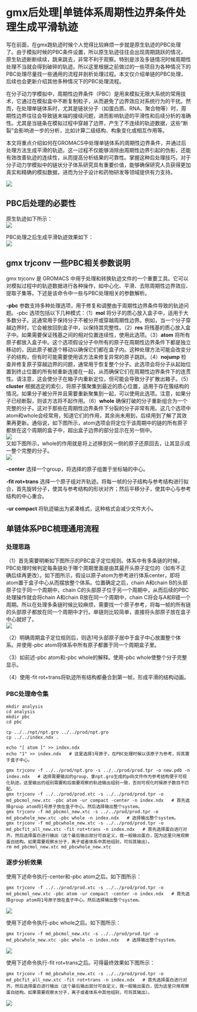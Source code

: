 # gmx后处理|单链体系周期性边界条件处理生成平滑轨迹
写在前面，在gmx跑轨迹时候个人觉得比较麻烦一步就是原生轨迹的PBC处理了。由于模拟时候的PBC条件设置，所以原生轨迹往往会出现周期跳跃的情况，原生轨迹断断续续，跳来跳去，非常不利于观察。特别是涉及多链情况时候周期性处理不当就会得到破碎的轨迹。所以这里根据之前做过的一些项目为各种情况下的PBC处理尽量找一些通用的流程并剖析处理过程。本文仅介绍单链的PBC处理，后续也会更新介绍其他多种情况下的PBC处理流程。  

在分子动力学模拟中，周期性边界条件（PBC）是用来模拟无限大系统的常用技术，它通过在模拟盒中不断复制粒子，从而避免了边界效应对系统行为的干扰。然而，在处理单链体系时，尤其是链状分子（如蛋白质、RNA、聚合物等）时，周期性边界往往会导致链末端的接续问题，进而影响轨迹的平滑性和后续分析的准确性。尤其是当链条在模拟过程中穿越了边界，产生了不连续的轨迹数据，这些“断裂”会影响进一步的分析，比如计算二级结构、构象变化或相互作用等。  

本文将重点介绍如何在GROMACS中处理单链体系的周期性边界条件，并通过后处理方法生成平滑的轨迹。这一过程不仅能够消除由周期性边界引起的伪影，还能有效改善轨迹的连续性，从而提高分析结果的可靠性。掌握这种后处理技巧，对于分子动力学模拟中的链状分子体系研究具有重要价值，能够确保研究人员获得更加真实和精确的模拟数据，进而为分子设计和药物研发等领域提供有力支持。  

![](gmx后处理单链体系周期性边界条件处理生成平滑轨迹/gmx后处理单链体系周期性边界条件处理生成平滑轨迹_2025-01-12-17-02-47.png)  
## PBC后处理的必要性
原生轨迹如下所示：  
![](gmx后处理单链体系周期性边界条件处理生成平滑轨迹/gmx后处理单链体系周期性边界条件处理生成平滑轨迹_2025-01-12-17-10-47.gif)    

PBC处理之后生成平滑轨迹效果如下：  
![](gmx后处理单链体系周期性边界条件处理生成平滑轨迹/gmx后处理单链体系周期性边界条件处理生成平滑轨迹_2025-01-12-17-24-47.gif)    
## gmx trjconv 一些PBC相关参数说明
gmx trjconv 是 GROMACS 中用于处理和转换轨迹文件的一个重要工具。它可以对模拟过程中的轨迹数据进行各种操作，如中心化、平滑、去除周期性边界效应、提取子集等。下述是该命令中一些与PBC处理相关的参数解析。    

**-pbc** 参数支持多种处理选项，用于修复和调整由于周期性边界条件导致的轨迹问题。-pbc 选项包括以下几种模式：（1）**mol** 将分子的质心放入盒子中，适用于大多数分子。这通常用于保持分子不被分开或穿越周期性边界。例如，当一个分子穿越边界时，它会被放回到盒子中，以保持其完整性。（2）**res** 将残基的质心放入盒子中。如果需要保证残基之间的相对位置连续性，使用此选项。（3）**atom** 将所有原子都放入盒子中。这个选项假设分子中所有的原子在周期性边界条件下都是独立移动的，因此原子被逐个移动以确保它们都在盒子内。这种处理方法可能会改变分子的结构，但有时可能需要使用该方法来修复异常的原子跳跃。（4）**nojump** 检查并修复原子穿越边界的问题，通常用于恢复整个分子。此选项会将分子从起始位置到终止位置的所有帧重新连接在一起，从而确保它们在周期性边界条件下的连贯性。请注意，这会使分子在箱子内重新定位，但可能会导致分子扩散出箱子。（5）**cluster** 根据选定的索引，将原子簇聚集到最近的质心位置，适用于存在簇结构的情况。如果分子被分开并且需要重新聚集到一起，可以使用此选项。注意，如果分子已经断裂，则该方法将不起作用。（6）**whole** 确保打破的分子重新组合为一个完整的分子。这对于那些在周期性边界条件下分裂的分子非常有用。这几个选项中atom和whole会经常用，知道它们的作用，其余尚未用到，后续用到了解了其效果再更新。通俗说，如下图所示，atom选项会将定位于该周期中的链的所有原子都放在这个周期的盒子中，超出盒子边界的部分显示在另一侧中。  
![](gmx后处理单链体系周期性边界条件处理生成平滑轨迹/gmx后处理单链体系周期性边界条件处理生成平滑轨迹_2025-01-12-21-57-19.png)  
又如下图所示，whole的作用就是将上述移到另一侧的原子还原回去，让其显示成一整个完整的分子。  
![](gmx后处理单链体系周期性边界条件处理生成平滑轨迹/gmx后处理单链体系周期性边界条件处理生成平滑轨迹_2025-01-12-22-01-13.png)  

**-center** 选择一个group，将选择的原子组置于坐标轴的中心。  

**-fit rot+trans** 选择一个原子组对齐轨迹。将每一帧的分子结构与参考结构进行拟合，首先旋转分子，使其与参考结构的形状对齐；然后平移分子，使其中心与参考结构的中心重合。    

**-ur compact** 将轨迹输出为紧凑格式，这种格式会减少文件大小。  
## 单链体系PBC梳理通用流程
### 处理思路
（1）首先需要明晰如下图所示的PBC盒子定位规则。体系中有多条链的时候，PBC处理时候判定每条链处于哪个周期里面是由其最开头原子定位的（如有不正确后续再更改）。如下图所示，假设以原子atom为参考进行体系center，即将atom置于盒子中心从而摆放整个体系。位置确定之后，chain A和chain B的头部原子位于同一个周期中，chain C的头部原子位于另一个周期中，从而后续的PBC处理操作就会将chain A和chain B放在同一个周期中，chain C将会与A和B错一个周期。所以在处理多条链时候比较麻烦，需要找一个原子参考，将每一帧的所有链的头部原子都放在同一个周期中才行。单链则比较简单，直接将头部原子放在盒子中心就好了。  
![](gmx后处理单链体系周期性边界条件处理生成平滑轨迹/gmx后处理单链体系周期性边界条件处理生成平滑轨迹_2025-01-12-22-09-14.png)  

（2）明确周期盒子定位规则后，则选1号头部原子居中于盒子中心放置整个体系。并使用-pbc atom将体系中所有原子都置于同一个周期盒子里。  

（3）如前述-pbc atom和-pbc whole的解释。使用-pbc whole使整个分子完整显示。  

（4）使用-fit rot+trans将轨迹所有结构都叠合到第一帧，形成平滑的结构动画。  
### PBC处理命令集
```shell
mkdir analysis
cd analysis
mkdir pbc
cd pbc

cp ../../npt/npt.gro ../../prod/npt.gro
cp ../../index.ndx .

echo "[ atom ]" >> index.ndx
echo "1" >> index.ndx   # 这里选择1号原子，在PBC处理时候以该原子为参考，将其置于盒子中心。  

gmx trjconv -f ../../prod/npt.gro -s ../../prod/prod.tpr -o new.pdb -n index.ndx   # 选择需要输出的group，拿npt.gro生成的pdb文件作为参考结构便于可视化轨迹。这里输出的组别需要和后面要观察的轨迹输出组别一致，否则可视化时候原子数目不匹配。     
gmx trjconv -f ../../prod/prod.xtc -s ../../prod/prod.tpr -o md_pbcmol_new.xtc -pbc atom -ur compact -center -n index.ndx   # 首先选择group atom将1号原子放在盒子中心。然后选择输出整个system。
gmx trjconv -f md_pbcmol_new.xtc -s ../../prod/prod.tpr -o md_pbcwhole_new.xtc -pbc whole -n index.ndx   # 选择输出整个system。  
gmx trjconv -f md_pbcwhole_new.xtc -s ../../prod/prod.tpr -o md_pbcfit_all_new.xtc -fit rot+trans -n index.ndx   # 首先选择蛋白进行对齐。然后选择蛋白进行输出（这个最后输出部分可自定义，我一般输出蛋白，因为这里只用观察蛋白结构。如果需要观察水分子，离子或者体系中其他组别，可将其输出）。  
rm md_pbcmol_new.xtc md_pbcwhole_new.xtc
```
### 逐步分析效果
使用下述命令执行-center和-pbc atom之后。如下图所示：  
```shell
gmx trjconv -f ../../prod/prod.xtc -s ../../prod/prod.tpr -o md_pbcmol_new.xtc -pbc atom -ur compact -center -n index.ndx   # 首先选择group atom将1号原子放在盒子中心。然后选择输出整个system。
```
![](gmx后处理单链体系周期性边界条件处理生成平滑轨迹/gmx后处理单链体系周期性边界条件处理生成平滑轨迹_2025-01-12-22-39-47.gif)   

使用下述命令执行-pbc whole之后。如下图所示：  
```shell
gmx trjconv -f md_pbcmol_new.xtc -s ../../prod/prod.tpr -o md_pbcwhole_new.xtc -pbc whole -n index.ndx   # 选择输出整个system。  
```
![](gmx后处理单链体系周期性边界条件处理生成平滑轨迹/gmx后处理单链体系周期性边界条件处理生成平滑轨迹_2025-01-12-22-34-47.gif)    

使用下述命令执行-fit rot+trans之后。可得最终效果如下图所示：
```shell
gmx trjconv -f md_pbcwhole_new.xtc -s ../../prod/prod.tpr -o md_pbcfit_all_new.xtc -fit rot+trans -n index.ndx   # 首先选择蛋白进行对齐。然后选择蛋白进行输出（这个最后输出部分可自定义，我一般输出蛋白，因为这里只用观察蛋白结构。如果需要观察水分子，离子或者体系中其他组别，可将其输出）。  
```
![](gmx后处理单链体系周期性边界条件处理生成平滑轨迹/gmx后处理单链体系周期性边界条件处理生成平滑轨迹_2025-01-12-17-24-47.gif)    
